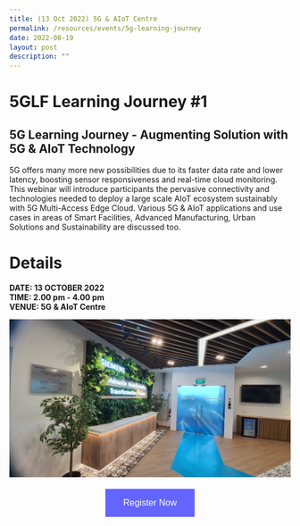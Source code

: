```yaml
---
title: (13 Oct 2022) 5G & AIoT Centre
permalink: /resources/events/5g-learning-journey
date: 2022-08-19
layout: post
description: ""
---
```

# 5GLF Learning Journey #1

## 5G Learning Journey - Augmenting Solution with 5G & AIoT Technology

5G offers many more new possibilities due to its faster data rate and lower latency, boosting sensor responsiveness and real-time cloud monitoring. This webinar will introduce participants the pervasive connectivity and technologies needed to deploy a large scale AIoT ecosystem sustainably with 5G Multi-Access Edge Cloud. Various 5G & AIoT applications and use cases in areas of Smart Facilities, Advanced Manufacturing, Urban Solutions and Sustainability are discussed too.

# Details
**DATE: 13 OCTOBER 2022** <br> 
**TIME: 2.00 pm - 4.00 pm** <br> 
**VENUE: 5G & AIoT Centre** 

![AMTC](/images/events/5GLF/Siemens%20Site%20Picture.jpeg)


<style>
#register {
  background-color: #0000ff;
  border: none;
  color: white;
  padding: 16px 32px;
  text-align: center;
  font-size: 16px;
  margin: 4px 2px;
  opacity: 0.6;
  transition: 0.3s;
  display: inline-block;
  text-decoration: none;
  cursor: pointer;
}
</style>

<center><a href="https://form.gov.sg/628f22d33778d80011a07cc6 " target="_blank"><button id="register" class="btn">Register Now</button></a></center>